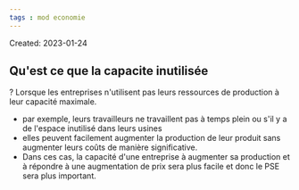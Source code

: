 ```yaml
---
tags : mod economie
---
```

Created: 2023-01-24

## Qu'est ce que la capacite inutilisée
?
Lorsque les entreprises n'utilisent pas leurs ressources de production à leur capacité maximale.
- par exemple, leurs travailleurs ne travaillent pas à temps plein ou s'il y a de l'espace inutilisé dans leurs usines 
- elles peuvent facilement augmenter la production de leur produit sans augmenter leurs coûts de manière significative. 
- Dans ces cas, la capacité d'une entreprise à augmenter sa production et à répondre à une augmentation de prix sera plus facile et donc le PSE sera plus important.